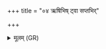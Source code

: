 +++
title = "०४ ऋषिभिष् ट्वा सप्तभिर्"

+++
<details><summary>मूलम् (GR)</summary>

ऋषिभिष् ट्वा सप्तभिर् अत्रिणाहं  
प्रति गृह्णामि भुवने स्योनम् ।  
जमदग्निः कश्यपः स्वाद्व् एतद्  
भरद्वाजो मध्व् अन्नं कृणोतु ।  
प्रतिग्रहीत्रे गोतमो वसिष्ठो  
विश्वामित्रो ददुषे शर्म यच्छात् ॥
</details>